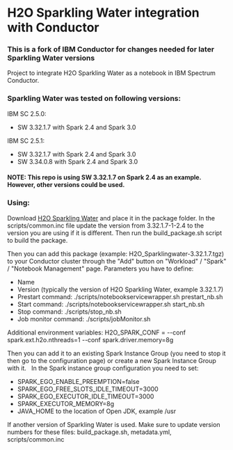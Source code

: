 # H2O Sparkling Water integration with Conductor

### This is a fork of IBM Conductor for changes needed for later Sparkling Water versions
Project to integrate H2O Sparkling Water as a notebook in IBM Spectrum Conductor.

### Sparkling Water was tested on following versions:
IBM SC 2.5.0:
- SW 3.32.1.7 with Spark 2.4 and Spark 3.0

IBM SC 2.5.1:
- SW 3.32.1.7 with Spark 2.4 and Spark 3.0
- SW 3.34.0.8 with Spark 2.4 and Spark 3.0


#### NOTE: This repo is using SW 3.32.1.7 on Spark 2.4 as an example. However, other versions could be used. 

### Using:
Download [H2O Sparkling Water](https://www.h2o.ai/download) and place it in the package folder. In the scripts/common.inc file update the version from 3.32.1.7-1-2.4 to the version you are using if it is different. Then run the build_package.sh script to build the package.

Then you can add this package (example: H2O_Sparklingwater-3.32.1.7.tgz) to your Conductor cluster through the "Add" button on "Workload" / "Spark" / "Notebook Management" page.
Parameters you have to define:
- Name
- Version (typically the version of H2O Sparkling Water, example 3.32.1.7)
- Prestart command: ./scripts/notebookservicewrapper.sh prestart_nb.sh
- Start command: ./scripts/notebookservicewrapper.sh start_nb.sh
- Stop command: ./scripts/stop_nb.sh
- Job monitor command: ./scripts/jobMonitor.sh

Additional environment variables: H2O_SPARK_CONF = --conf spark.ext.h2o.nthreads=1 --conf spark.driver.memory=8g

Then you can add it to an existing Spark Instance Group (you need to stop it then go to the configuration page) or create a new Spark Instance Group with it.
 
In the Spark instance group configuration you need to set:
- SPARK_EGO_ENABLE_PREEMPTION=false
- SPARK_EGO_FREE_SLOTS_IDLE_TIMEOUT=3000
- SPARK_EGO_EXECUTOR_IDLE_TIMEOUT=3000
- SPARK_EXECUTOR_MEMORY=8g
- JAVA_HOME to the location of Open JDK, example /usr

If another version of Sparkling Water is used. Make sure to update version numbers for these files: build_package.sh, metadata.yml, scripts/common.inc

